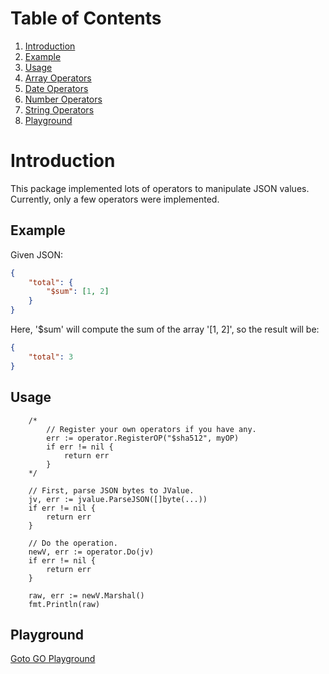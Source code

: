 # Table of Contents
1. [Introduction](#Introduction)
2. [Example](#Example)
3. [Usage](#Usage)
4. [Array Operators](docs/array.md)
5. [Date Operators](docs/date.md)
6. [Number Operators](docs/number.md)
7. [String Operators](docs/string.md)
8. [Playground](#Playground)

# Introduction
This package implemented lots of operators to manipulate JSON values. Currently, only a few operators were implemented.

## Example
Given JSON:
```json
{
    "total": {
        "$sum": [1, 2]
    }
}
```

Here, '$sum' will compute the sum of the array '[1, 2]', so the result will be:
```json
{
    "total": 3
}
```

## Usage
```golang
    /* 
        // Register your own operators if you have any.
        err := operator.RegisterOP("$sha512", myOP)
        if err != nil {
            return err
        }
    */

    // First, parse JSON bytes to JValue.
    jv, err := jvalue.ParseJSON([]byte(...))
    if err != nil {
        return err
    }

    // Do the operation.
    newV, err := operator.Do(jv)
    if err != nil {
        return err
    }
    
    raw, err := newV.Marshal()
    fmt.Println(raw)
```

## Playground
[Goto GO Playground](https://play.golang.org/p/GWHASNc_BhN)

